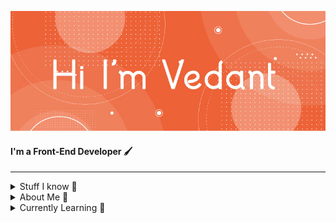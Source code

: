 ![cover](https://github.com/VedantCholkar/VedantCholkar/blob/main/cover-image-named.jpg)
#### I'm a Front-End Developer 🖌️
---
<details>
  <summary> Stuff I know 🧠</summary>
  
  - HTML
  - CSS
  - git
  - Basic Enumeration and Exploits
</details>

<details>
  <summary> About Me 🧐</summary>
  
  - I am constantly learning 🤓
  - I keep a open mind about new topics 📖
  - My favorite color is black 🏴
</details>

<details>
  <summary> Currently Learning 🎯</summary>
  
  - Python
  - Javascript Frameworks
  - Hacking / Cybersecurity
</details>
